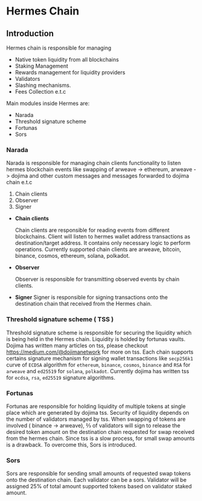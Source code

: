 
# Hermes Chain

## Introduction

Hermes chain is responsible for managing 
- Native token liquidity from all blockchains
- Staking Management
- Rewards management for liquidity providers
- Validators
- Slashing mechanisms.
- Fees Collection e.t.c

Main modules inside Hermes are:
 - Narada
 - Threshold signature scheme
 - Fortunas
 - Sors

### Narada

Narada is responsible for managing chain clients functionality to listen hermes blockchain events like swapping of arweave -> ethereum, arweave -> dojima and other custom messages and messages forwarded to dojima chain e.t.c

1. Chain clients
2. Observer
3. Signer

- **Chain clients** 

	Chain clients are responsible for reading events from different blockchains. Client will listen to hermes wallet address transactions as destination/target address. It contains only necessary logic to perform operations. Currently supported chain clients are arweave, bitcoin, binance, cosmos, ethereum, solana, polkadot.

- **Observer**

     Observer is responsible for transmitting observed events by chain clients. 

- **Signer**
     Signer is responsible for signing transactions onto the destination chain that received from the Hermes chain.

### Threshold signature scheme ( TSS )

Threshold signature scheme is responsible for securing the liquidity which is being held in the Hermes chain. Liquidity is holded by fortunas vaults. Dojima has written many articles on tss, please checkout https://medium.com/@dojimanetwork for more on tss. Each chain supports certains signature mechanism for signing wallet transactions like `secp256k1` curve of `ECDSA` algorithm for `ethereum`, `binance`, `cosmos`, `binance` and `RSA` for `arweave` and `ed25519` for `solana`, `polkadot`. Currently dojima has written tss for `ecdsa`, `rsa`, `ed25519` signature algorithms.

### Fortunas

Fortunas are responsible for holding liquidity of multiple tokens at single place which are generated by dojima tss. Security of liquidity depends on the number of validators managed by tss. When swapping of tokens are involved ( binance -> arweave), ⅔ of validators will sign to release the desired token amount on the destination chain requested for swap received from the hermes chain. Since tss is a slow process, for small swap amounts is a drawback. To overcome this, Sors is introduced.

### Sors

Sors are responsible for sending small amounts of requested swap tokens onto the destination chain. Each validator can be a sors. Validator will be assigned 25% of total amount supported tokens based on validator staked amount.
